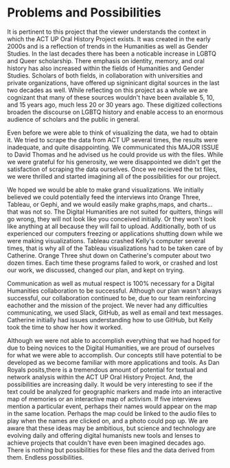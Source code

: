 # Problems and Possibilities 

It is pertinent to this project that the viewer understands the context in which the ACT UP Oral History Project exists. It was created in the early 2000s and is a reflection of trends in the Humanities as well as Gender Studies. In the last decades there has been a noticable increase in LGBTQ and Queer scholarship. There emphasis on identity, memory, and oral history has also increased within the fields of Humanities and Gender Studies. Scholars of both fields, in collaboration with universities and private organizations, have offered up signinicant digital sources in the last two decades as well. While reflecting on this project as a whole we are cognizant that many of these sources wouldn't have been available 5, 10, and 15 years ago, much less 20 or 30 years ago. These digitized collections broaden the discourse on LGBTQ history and enable access to an enormous audience of scholars and the public in general.  

Even before we were able to think of visualizing the data, we had to obtain it. We tried to scrape the data from ACT UP several times, the results were inadequate, and quite disappointing. We communicated this MAJOR ISSUE to David Thomas and he advised us he could provide us with the files. While we were grateful for his generosity, we were disappointed we didn't get the satisfaction of scraping the data ourselves. Once we recieved the txt files, we were thrilled and started imagining all of the possibilities for our project.  

We hoped we would be able to make grand visualizations. We initially believed we could potentially feed the interviews into Orange Three, Tableau, or Gephi, and we would easily make graphs,maps, and charts... that was not so. The Digital Humanities are not suited for quitters, things will go wrong, they will not look like you conceived initially. Or they won't look like anything at all because they will fail to upload. Additionally, both of us experienced our computers freezing or applications shutting down while we were making visualizations. Tableau crashed Kelly's computer several times, that is why all of the Tableau visualizations had to be taken care of by Catherine. Orange Three shut down on Catherine's computer about two dozen times. Each time these programs failed to work, or crashed and lost our work, we discussed, changed our plan, and kept on trying. 

Communication as well as mutual respect is 100% necessary for a Digital Humanities collaboration to be successful. Although our plan wasn't always successful, our collaboration continued to be, due to our team reinforcing eachother and the mission of the project. We never had any difficulties communicating, we used Slack, GitHub, as well as email and text messages. Catherine initially had issues understanding how to use GitHub, but Kelly took the time to show her how it worked.   

Although we were not able to accomplish everything that we had hoped for due to being novices to the Digital Humanities, we are proud of ourselves for what we were able to accomplish. Our concepts still have potential to be developed as we become familiar with more applications and tools. As Dan Royals posits,there is a tremendous amount of potential for textual and network analysis within the ACT UP Oral History Project. And, the possibilities are increasing daily. It would be very interesting to see if the text could be analyzed for geographic markers and made into an interactive map of memories or an interactive map of activism. If five interviews mention a particular event, perhaps their names would appear on the map in the same location. Perhaps the map could be linked to the audio files to play when the names are clicked on, and a photo could pop up. We are aware that these ideas may be ambitious, but science and technology are evolving daily and offering digital humanists new tools and lenses to achieve projects that couldn't have even been imagined decades ago. There is nothing but possibilities for these files and the data derived from them. Endless possibilities. 
